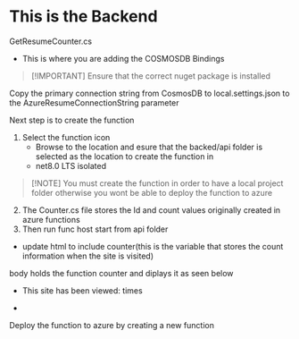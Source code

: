 # This is the Backend

GetResumeCounter.cs 
- This is where you are adding the COSMOSDB Bindings
 > [!IMPORTANT] Ensure that the correct nuget package is installed 

Copy the primary connection string from CosmosDB to local.settings.json to the AzureResumeConnectionString parameter

Next step is to create the function 
1. Select the function icon
    -   Browse to the location and esure that the backed/api folder is selected as the location to create the function in
    -   net8.0 LTS isolated 
> [!NOTE] You must create the function in order to have a local project folder otherwise you wont be able to deploy the function to azure
2. The Counter.cs file stores the Id and count values originally created in azure functions
3. Then run func host start from api folder
- update html to include counter(this is the variable that stores the count information when the site is visited)

body holds the function counter and diplays it as seen below 

- <body>
    <script src="main.js"></script>
    </h1>
    <p>This site has been viewed: <span id="counter"></span> times</p>                                       
- </body>




Deploy the function to azure by creating a new function                 
